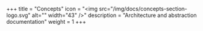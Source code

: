 +++
title = "Concepts"
icon = "<img src=\"/img/docs/concepts-section-logo.svg\" alt=\"\" width=\"43\" />"
description = "Architecture and abstraction documentation"
weight = 1
+++
